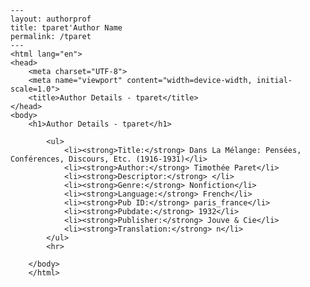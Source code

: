
    ---
    layout: authorprof
    title: tparet'Author Name 
    permalink: /tparet
    ---
    <html lang="en">
    <head>
        <meta charset="UTF-8">
        <meta name="viewport" content="width=device-width, initial-scale=1.0">
        <title>Author Details - tparet</title>
    </head>
    <body>
        <h1>Author Details - tparet</h1>
        
            <ul>
                <li><strong>Title:</strong> Dans La Mélange: Pensées, Conférences, Discours, Etc. (1916-1931)</li>
                <li><strong>Author:</strong> Timothée Paret</li>
                <li><strong>Descriptor:</strong> </li>
                <li><strong>Genre:</strong> Nonfiction</li>
                <li><strong>Language:</strong> French</li>
                <li><strong>Pub ID:</strong> paris_france</li>
                <li><strong>Pubdate:</strong> 1932</li>
                <li><strong>Publisher:</strong> Jouve & Cie</li>
                <li><strong>Translation:</strong> n</li>
            </ul>
            <hr>
            
        </body>
        </html>
        